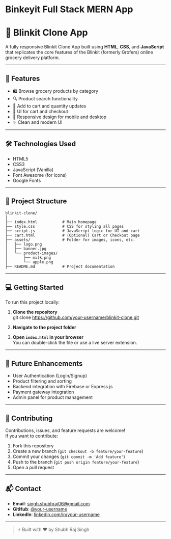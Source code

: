# Binkeyit Full Stack MERN App

# 🛒 Blinkit Clone App

A fully responsive Blinkit Clone App built using **HTML**, **CSS**, and **JavaScript** that replicates the core features of the Blinkit (formerly Grofers) online grocery delivery platform.

---

## 🚀 Features

- 🛍️ Browse grocery products by category
- 🔍 Product search functionality
- 🧺 Add to cart and quantity updates
- 💸 UI for cart and checkout
- 📱 Responsive design for mobile and desktop
- ✨ Clean and modern UI

---

## 🛠️ Technologies Used

- HTML5
- CSS3
- JavaScript (Vanilla)
- Font Awesome (for icons)
- Google Fonts

---

## 📁 Project Structure

```
blinkit-clone/
│
├── index.html           # Main homepage
├── style.css            # CSS for styling all pages
├── script.js            # JavaScript logic for UI and cart
├── cart.html            # (Optional) Cart or Checkout page
├── assets/              # Folder for images, icons, etc.
│   ├── logo.png
│   ├── banner.jpg
│   └── product-images/
│       ├── milk.png
│       └── apple.png
├── README.md            # Project documentation
```


---

## 💻 Getting Started

To run this project locally:

1. **Clone the repository**  
git clone https://github.com/your-username/blinkit-clone.git


2. **Navigate to the project folder**  

3. **Open `index.html` in your browser**  
You can double-click the file or use a live server extension.

---

## 🧠 Future Enhancements

- User Authentication (Login/Signup)
- Product filtering and sorting
- Backend integration with Firebase or Express.js
- Payment gateway integration
- Admin panel for product management

---

## 🤝 Contributing

Contributions, issues, and feature requests are welcome!  
If you want to contribute:

1. Fork this repository  
2. Create a new branch (`git checkout -b feature/your-feature`)  
3. Commit your changes (`git commit -m 'Add feature'`)  
4. Push to the branch (`git push origin feature/your-feature`)  
5. Open a pull request

---

## 📬 Contact

- **Email**: singh.shubhraj06@gmail.com
- **GitHub**: [@your-username](https://github.com/shubhraj-singh)  
- **LinkedIn**: [linkedin.com/in/your-username](https://www.linkedin.com/in/shubh-raj-singh-687023255)

---

> ⚡ Built with ❤️ by Shubh Raj Singh
